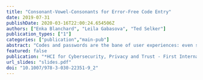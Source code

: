 ```yaml
---
title: "Consonant-Vowel-Consonants for Error-Free Code Entry"
date: 2019-07-31
publishDate: 2020-03-16T22:00:24.654506Z
authors: ["Enka Blanchard", "Leila Gabasova", "Ted Selker"]
publication_types: ["1"]
categories: ["publication","main-pub"]
abstract: "Codes and passwords are the bane of user experiences: even small mistakes can delay desired activities, causing undue frustration. Work on codes has focused on security instead of people's ability to enter them error-free. Difficulties observed in a security demonstration motivated this investigation of code transcription difficulty. A pilot study with 33 subjects and a follow-up study with 267 subjects from 24 countries measured performance and preference for codes of varying lengths, patterns, and character sets.  We found that, for users of all languages, long codes with alternating consonant - vowel patterns were more accurately transcribed and are preferred over shorter numeric or alphabetic codes. Mixed-case and alphanumeric character sets both increased transcription errors.  The proposed CVC6 code design composed of six Consonant-Vowel-Consonant trigrams is faster to enter, more secure, preferred by users, and more impervious to user error when compared to codes typically used for security purposes. An extension integrates error detection and correction, essentially eliminating typos."
featured: false
publication: "*HCI for Cybersecurity, Privacy and Trust - First International Conference, HCI-CPT 2019, Held as Part of the 21st HCI International Conference, HCII 2019, Orlando, FL, USA, July 26-31, 2019, Proceedings*"
url_slides: "slides.pdf"
doi: "10.1007/978-3-030-22351-9_2"
---
```


